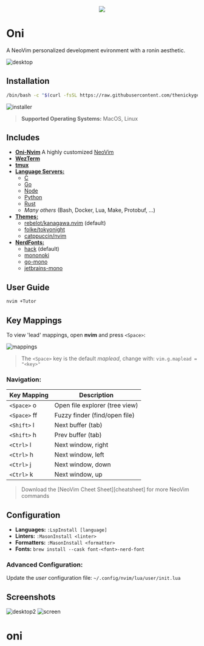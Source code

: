 <p align="center">
<img src="https://raw.githubusercontent.com/thenickygee/oni/main/images/logo-small.png"/>
</p>

# Oni
A NeoVim personalized development evironment with a ronin aesthetic.


![desktop][desktop]

## Installation

```sh
/bin/bash -c "$(curl -fsSL https://raw.githubusercontent.com/thenickygee/oni/HEAD/install.sh)"
```
![installer][installer]

> **Supported Operating Systems:** MacOS, Linux

## Includes

- [**Oni-Nvim**](/nvim) A highly customized [NeoVim](https://neovim.io)
- [**WezTerm**](https://wezfurlong.org/wezterm/)
- [**tmux**](https://github.com/tmux/tmux/wiki)
- [**Language Servers:**](https://github.com/neovim/nvim-lspconfig/blob/master/doc/server_configurations.md)
  - [C](https://github.com/neovim/nvim-lspconfig/blob/master/doc/server_configurations.md#clangd)
  - [Go](https://github.com/neovim/nvim-lspconfig/blob/master/doc/server_configurations.md#gopls)
  - [Node](https://github.com/neovim/nvim-lspconfig/blob/master/doc/server_configurations.md#tsserver)
  - [Python](https://github.com/neovim/nvim-lspconfig/blob/master/doc/server_configurations.md#pyright)
  - [Rust](https://github.com/neovim/nvim-lspconfig/blob/master/doc/server_configurations.md#rust_analyzer)
  - _Many others_ (Bash, Docker, Lua, Make, Protobuf, ...)
- [**Themes:**](https://github.com/topics/neovim-theme)
  - [rebelot/kanagawa.nvim](https://github.com/rebelot/kanagawa.nvim) (default)
  - [folke/tokyonight](https://github.com/folke/tokyonight.nvim)
  - [catppuccin/nvim](https://github.com/catppuccin/nvim)
- [**NerdFonts:**](https://www.nerdfonts.com)
  - [hack](https://www.programmingfonts.org/#hack) (default)
  - [mononoki](https://www.programmingfonts.org/#mononoki)
  - [go-mono](https://www.programmingfonts.org/#go-mono)
  - [jetbrains-mono](https://www.programmingfonts.org/#jetbrains-mono)

## User Guide

```sh
nvim +Tutor
```

## Key Mappings

To view 'lead' mappings, open **nvim** and press `<Space>`:

![mappings][mappings]

> The `<Space>` key is the default _maplead_, change with: `vim.g.maplead = "<key>"`

### Navigation:

| Key Mapping  | Description                      |
| ------------ | -------------------------------- |
| `<Space>` o  | Open file explorer (tree view)   |
| `<Space>` ff | Fuzzy finder (find/open file)    |
| `<Shift>` l  | Next buffer (tab)                |
| `<Shift>` h  | Prev buffer (tab)                |
| `<Ctrl>` l   | Next window, right               |
| `<Ctrl>` h   | Next window, left                |
| `<Ctrl>` j   | Next window, down                |
| `<Ctrl>` k   | Next window, up                  |

> Download the [NeoVim Cheet Sheet][cheatsheet] for more NeoVim commands

## Configuration

- **Languages:** `:LspInstall [language]`
- **Linters:** `:MasonInstall <linter>`
- **Formatters:** `:MasonInstall <formatter>`
- **Fonts:** `brew install --cask font-<font>-nerd-font`

### Advanced Configuration:

Update the _user_ configuration file: `~/.config/nvim/lua/user/init.lua`

## Screenshots

![desktop2][desktop2]
![screen][screen]

[logo]: https://raw.githubusercontent.com/thenickygee/oni/main/images/logo.png
[logo-small]: https://raw.githubusercontent.com/thenickygee/oni/main/images/logo-small.png
[desktop]: https://raw.githubusercontent.com/thenickygee/oni/main/images/desktop.png
[desktop2]: https://raw.githubusercontent.com/thenickygee/oni/main/images/desktop2.png
[screen]: https://raw.githubusercontent.com/thenickygee/oni/main/images/screen.png
[mappings]: https://raw.githubusercontent.com/thenickygee/oni/main/images/mappings.png
[installer]: https://raw.githubusercontent.com/thenickygee/oni/main/images/installer.png

# oni
